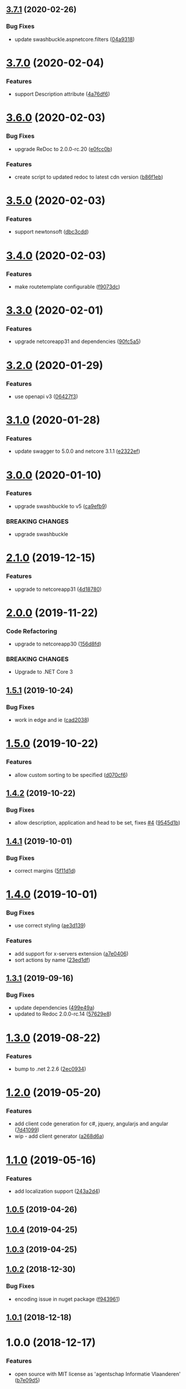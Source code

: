 ## [3.7.1](https://github.com/informatievlaanderen/swagger/compare/v3.7.0...v3.7.1) (2020-02-26)


### Bug Fixes

* update swashbuckle.aspnetcore.filters ([04a9318](https://github.com/informatievlaanderen/swagger/commit/04a931802c3e541257bde3b5aef9c559def6f9c8))

# [3.7.0](https://github.com/informatievlaanderen/swagger/compare/v3.6.0...v3.7.0) (2020-02-04)


### Features

* support Description attribute ([4a76df6](https://github.com/informatievlaanderen/swagger/commit/4a76df691ac5de677303cbe0e734311c0ce209cb))

# [3.6.0](https://github.com/informatievlaanderen/swagger/compare/v3.5.0...v3.6.0) (2020-02-03)


### Bug Fixes

* upgrade ReDoc to 2.0.0-rc.20 ([e0fcc0b](https://github.com/informatievlaanderen/swagger/commit/e0fcc0b63ea05906cbde05d9330264437f7dacc8))


### Features

* create script to updated redoc to latest cdn version ([b86f1eb](https://github.com/informatievlaanderen/swagger/commit/b86f1eb5c36afe5925c66c69fa60a4a57822e0c8))

# [3.5.0](https://github.com/informatievlaanderen/swagger/compare/v3.4.0...v3.5.0) (2020-02-03)


### Features

* support newtonsoft ([dbc3cdd](https://github.com/informatievlaanderen/swagger/commit/dbc3cdd4a0b8b97f90e9e959e4811a678d9fdb60))

# [3.4.0](https://github.com/informatievlaanderen/swagger/compare/v3.3.0...v3.4.0) (2020-02-03)


### Features

* make routetemplate configurable ([f9073dc](https://github.com/informatievlaanderen/swagger/commit/f9073dc65e17583dd914228c9635c3af6d19f5d2))

# [3.3.0](https://github.com/informatievlaanderen/swagger/compare/v3.2.0...v3.3.0) (2020-02-01)


### Features

* upgrade netcoreapp31 and dependencies ([90fc5a5](https://github.com/informatievlaanderen/swagger/commit/90fc5a57c06eee33265184def9e353669d2ed355))

# [3.2.0](https://github.com/informatievlaanderen/swagger/compare/v3.1.0...v3.2.0) (2020-01-29)


### Features

* use openapi v3 ([06427f3](https://github.com/informatievlaanderen/swagger/commit/06427f3b5031541fe95c024014cc49e569c8ae25))

# [3.1.0](https://github.com/informatievlaanderen/swagger/compare/v3.0.0...v3.1.0) (2020-01-28)


### Features

* update swagger to 5.0.0 and netcore 3.1.1 ([e2322ef](https://github.com/informatievlaanderen/swagger/commit/e2322ef56f2c14becae73042f6bb85d3fcf05e82))

# [3.0.0](https://github.com/informatievlaanderen/swagger/compare/v2.1.0...v3.0.0) (2020-01-10)


### Features

* upgrade swashbuckle to v5 ([ca9efb9](https://github.com/informatievlaanderen/swagger/commit/ca9efb92c1854e611614051d66f4bdf77487a520))


### BREAKING CHANGES

* upgrade swashbuckle

# [2.1.0](https://github.com/informatievlaanderen/swagger/compare/v2.0.0...v2.1.0) (2019-12-15)


### Features

* upgrade to netcoreapp31 ([4d18780](https://github.com/informatievlaanderen/swagger/commit/4d18780aa7fb4a78e3f1a9d51effa5bf86e9f54d))

# [2.0.0](https://github.com/informatievlaanderen/swagger/compare/v1.5.1...v2.0.0) (2019-11-22)


### Code Refactoring

* upgrade to netcoreapp30 ([156d8fd](https://github.com/informatievlaanderen/swagger/commit/156d8fd))


### BREAKING CHANGES

* Upgrade to .NET Core 3

## [1.5.1](https://github.com/informatievlaanderen/swagger/compare/v1.5.0...v1.5.1) (2019-10-24)


### Bug Fixes

* work in edge and ie ([cad2038](https://github.com/informatievlaanderen/swagger/commit/cad2038))

# [1.5.0](https://github.com/informatievlaanderen/swagger/compare/v1.4.2...v1.5.0) (2019-10-22)


### Features

* allow custom sorting to be specified ([d070cf6](https://github.com/informatievlaanderen/swagger/commit/d070cf6))

## [1.4.2](https://github.com/informatievlaanderen/swagger/compare/v1.4.1...v1.4.2) (2019-10-22)


### Bug Fixes

* allow description, application and head to be set, fixes [#4](https://github.com/informatievlaanderen/swagger/issues/4) ([9545d1b](https://github.com/informatievlaanderen/swagger/commit/9545d1b))

## [1.4.1](https://github.com/informatievlaanderen/swagger/compare/v1.4.0...v1.4.1) (2019-10-01)


### Bug Fixes

* correct margins ([5f11d1d](https://github.com/informatievlaanderen/swagger/commit/5f11d1d))

# [1.4.0](https://github.com/informatievlaanderen/swagger/compare/v1.3.1...v1.4.0) (2019-10-01)


### Bug Fixes

* use correct styling ([ae3d139](https://github.com/informatievlaanderen/swagger/commit/ae3d139))


### Features

* add support for x-servers extension ([a7e0406](https://github.com/informatievlaanderen/swagger/commit/a7e0406))
* sort actions by name ([23ed1df](https://github.com/informatievlaanderen/swagger/commit/23ed1df))

## [1.3.1](https://github.com/informatievlaanderen/swagger/compare/v1.3.0...v1.3.1) (2019-09-16)


### Bug Fixes

*  update dependencies ([499e49a](https://github.com/informatievlaanderen/swagger/commit/499e49a))
* updated to Redoc 2.0.0-rc.14 ([57629e8](https://github.com/informatievlaanderen/swagger/commit/57629e8))

# [1.3.0](https://github.com/informatievlaanderen/swagger/compare/v1.2.0...v1.3.0) (2019-08-22)


### Features

* bump to .net 2.2.6 ([2ec0934](https://github.com/informatievlaanderen/swagger/commit/2ec0934))

# [1.2.0](https://github.com/informatievlaanderen/swagger/compare/v1.1.0...v1.2.0) (2019-05-20)


### Features

* add client code generation for c#, jquery, angularjs and angular ([7d41099](https://github.com/informatievlaanderen/swagger/commit/7d41099))
* wip - add client generator ([a268d6a](https://github.com/informatievlaanderen/swagger/commit/a268d6a))

# [1.1.0](https://github.com/informatievlaanderen/swagger/compare/v1.0.5...v1.1.0) (2019-05-16)


### Features

* add localization support ([243a2d4](https://github.com/informatievlaanderen/swagger/commit/243a2d4))

## [1.0.5](https://github.com/informatievlaanderen/swagger/compare/v1.0.4...v1.0.5) (2019-04-26)

## [1.0.4](https://github.com/informatievlaanderen/swagger/compare/v1.0.3...v1.0.4) (2019-04-25)

## [1.0.3](https://github.com/informatievlaanderen/swagger/compare/v1.0.2...v1.0.3) (2019-04-25)

## [1.0.2](https://github.com/informatievlaanderen/swagger/compare/v1.0.1...v1.0.2) (2018-12-30)


### Bug Fixes

* encoding issue in nuget package ([f943961](https://github.com/informatievlaanderen/swagger/commit/f943961))

## [1.0.1](https://github.com/informatievlaanderen/swagger/compare/v1.0.0...v1.0.1) (2018-12-18)

# 1.0.0 (2018-12-17)


### Features

* open source with MIT license as 'agentschap Informatie Vlaanderen' ([b7e09d5](https://github.com/informatievlaanderen/swagger/commit/b7e09d5))
